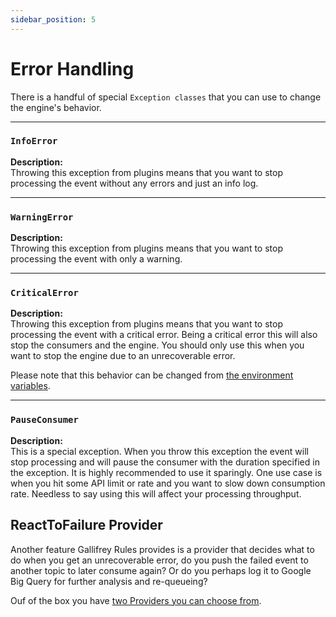 ```yaml
---
sidebar_position: 5
---
```

# Error Handling

There is a handful of special `Exception classes` that you can use to change the engine's behavior.

---

### `InfoError`

**Description:**  
Throwing this exception from plugins means that you want to stop processing the event without any errors and just an info log.

---

### `WarningError`

**Description:**  
Throwing this exception from plugins means that you want to stop processing the event with only a warning.

---

### `CriticalError`

**Description:**  
Throwing this exception from plugins means that you want to stop processing the event with a critical error. Being a critical error this will also stop the consumers and the engine. You should only use this when you want to stop the engine due to an unrecoverable error.

Please note that this behavior can be changed from [the environment variables](/docs/advanced/environment-variables#gr_throw_on_critical_error).

---

### `PauseConsumer`

**Description:**  
This is a special exception. When you throw this exception the event will stop processing and will pause the consumer with the duration specified in the exception. It is highly recommended to use it sparingly. One use case is when you hit some API limit or rate and you want to slow down consumption rate. Needless to say using this will affect your processing throughput.

## ReactToFailure Provider

Another feature Gallifrey Rules provides is a provider that decides what to do 
when you get an unrecoverable error, do you push the failed event to another topic to later consume again?
Or do you perhaps log it to Google Big Query for further analysis and re-queueing? 

Ouf of the box you have [two Providers you can choose from](/docs/advanced/default-built-in-modules#pushtotopicreacttofailureprovider).